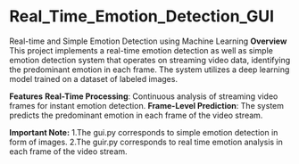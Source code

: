 # Real_Time_Emotion_Detection_GUI
Real-time and Simple Emotion Detection using Machine Learning
**Overview**
This project implements a real-time emotion detection as well as simple emotion detection system that operates on streaming video data, identifying the predominant emotion in each frame. The system utilizes a deep learning model trained on a dataset of labeled images.

**Features**
**Real-Time Processing**: Continuous analysis of streaming video frames for instant emotion detection.
**Frame-Level Prediction**: The system predicts the predominant emotion in each frame of the video stream.

**Important Note:** 
1.The gui.py corresponds to simple emotion detection in form of images.
2.The guir.py corresponds to real time emotion analysis in each frame of the video stream.
